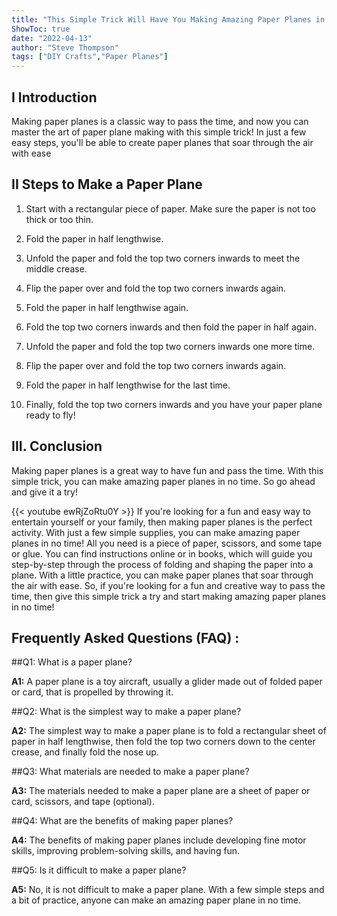 ```yaml
---
title: "This Simple Trick Will Have You Making Amazing Paper Planes in No Time!"
ShowToc: true 
date: "2022-04-13"
author: "Steve Thompson" 
tags: ["DIY Crafts","Paper Planes"]
---
```

## I Introduction

Making paper planes is a classic way to pass the time, and now you can master the art of paper plane making with this simple trick! In just a few easy steps, you'll be able to create paper planes that soar through the air with ease

## II Steps to Make a Paper Plane

1. Start with a rectangular piece of paper. Make sure the paper is not too thick or too thin.

2. Fold the paper in half lengthwise.

3. Unfold the paper and fold the top two corners inwards to meet the middle crease.

4. Flip the paper over and fold the top two corners inwards again.

5. Fold the paper in half lengthwise again.

6. Fold the top two corners inwards and then fold the paper in half again.

7. Unfold the paper and fold the top two corners inwards one more time.

8. Flip the paper over and fold the top two corners inwards again.

9. Fold the paper in half lengthwise for the last time.

10. Finally, fold the top two corners inwards and you have your paper plane ready to fly!

## III. Conclusion

Making paper planes is a great way to have fun and pass the time. With this simple trick, you can make amazing paper planes in no time. So go ahead and give it a try!

{{< youtube ewRjZoRtu0Y >}} 
If you're looking for a fun and easy way to entertain yourself or your family, then making paper planes is the perfect activity. With just a few simple supplies, you can make amazing paper planes in no time! All you need is a piece of paper, scissors, and some tape or glue. You can find instructions online or in books, which will guide you step-by-step through the process of folding and shaping the paper into a plane. With a little practice, you can make paper planes that soar through the air with ease. So, if you're looking for a fun and creative way to pass the time, then give this simple trick a try and start making amazing paper planes in no time!

## Frequently Asked Questions (FAQ) :
##Q1: What is a paper plane?

**A1:** A paper plane is a toy aircraft, usually a glider made out of folded paper or card, that is propelled by throwing it. 

##Q2: What is the simplest way to make a paper plane?

**A2:** The simplest way to make a paper plane is to fold a rectangular sheet of paper in half lengthwise, then fold the top two corners down to the center crease, and finally fold the nose up.

##Q3: What materials are needed to make a paper plane?

**A3:** The materials needed to make a paper plane are a sheet of paper or card, scissors, and tape (optional).

##Q4: What are the benefits of making paper planes?

**A4:** The benefits of making paper planes include developing fine motor skills, improving problem-solving skills, and having fun.

##Q5: Is it difficult to make a paper plane?

**A5:** No, it is not difficult to make a paper plane. With a few simple steps and a bit of practice, anyone can make an amazing paper plane in no time.



